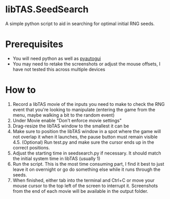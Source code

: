 # libTAS.SeedSearch
A simple python script to aid in searching for optimal initial RNG seeds.

# Prerequisites
- You will need python as well as [pyautogui](https://pyautogui.readthedocs.io/en/latest/install.html)
- You may need to retake the screenshots or adjust the mouse offsets, I have not tested this across multiple devices

# How to
1. Record a libTAS movie of the inputs you need to make to check the RNG event that you're looking to manipulate (entering the game from the menu, maybe walking a bit to the random event)
2. Under Movie enable "Don't enforce movie settings"
3. Drag-resize the libTAS window to the smallest it can be
4. Make sure to position the libTAS window in a spot where the game will not overlap it when it launches, the pause button must remain visible
4.5. (Optional) Run test.py and make sure the cursor ends up in the correct positions.
5. Adjust the starting time in seedsearch.py if necessary. It should match the initial system time in libTAS (usually 1)
6. Run the script. This is the most time consuming part, I find it best to just leave it on overnight or go do something else while it runs through the seeds.
7. When finished, either tab into the terminal and Ctrl+C or move your mouse cursor to the top left of the screen to interrupt it. Screenshots from the end of each movie will be available in the output folder.
